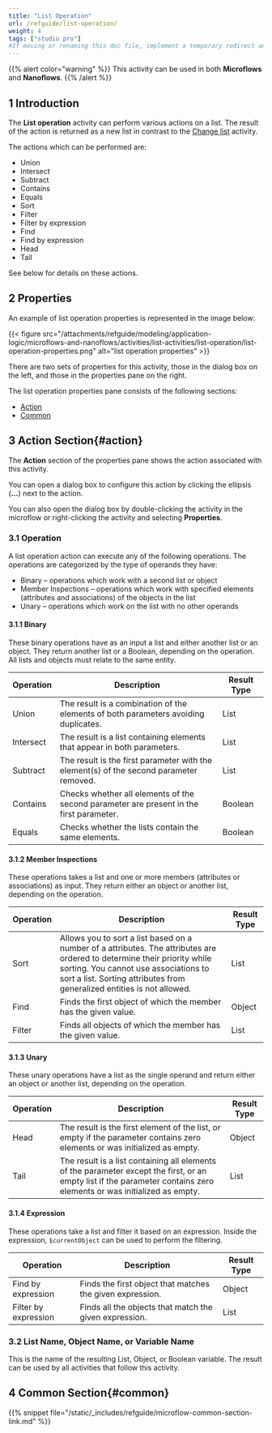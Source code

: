 ```yaml
---
title: "List Operation"
url: /refguide/list-operation/
weight: 4
tags: ["studio pro"]
#If moving or renaming this doc file, implement a temporary redirect and let the respective team know they should update the URL in the product. See Mapping to Products for more details.
---
```


{{% alert color="warning" %}}
This activity can be used in both **Microflows** and **Nanoflows**.
{{% /alert %}}

## 1 Introduction

The **List operation** activity can perform various actions on a list. The result of the action is returned as a new list in contrast to the [Change list](/refguide/change-list/) activity.

The actions which can be performed are:

* Union 
* Intersect 
* Subtract 
* Contains 
* Equals 
* Sort 
* Filter 
* Filter by expression
* Find 
* Find by expression 
* Head 
* Tail 

See below for details on these actions.

## 2 Properties

An example of list operation properties is represented in the image below:

{{< figure src="/attachments/refguide/modeling/application-logic/microflows-and-nanoflows/activities/list-activities/list-operation/list-operation-properties.png" alt="list operation properties" >}}

There are two sets of properties for this activity, those in the dialog box on the left, and those in the properties pane on the right.

The list operation properties pane consists of the following sections:

* [Action](#action)
* [Common](#common)

## 3 Action Section{#action}

The **Action** section of the properties pane shows the action associated with this activity.

You can open a dialog box to configure this action by clicking the ellipsis (**…**) next to the action.

You can also open the dialog box by double-clicking the activity in the microflow or right-clicking the activity and selecting **Properties**.

### 3.1 Operation

A list operation action can execute any of the following operations. The operations are categorized by the type of operands they have:

* Binary – operations which work with a second list or object
* Member Inspections – operations which work with specified elements (attributes and associations) of the objects in the list
* Unary – operations which work on the list with no other operands

#### 3.1.1 Binary

These binary operations have as an input a list and either another list or an object. They return another list or a Boolean, depending on the operation. All lists and objects must relate to the same entity.

| Operation | Description | Result Type |
| --- | --- | --- |
| Union | The result is a combination of the elements of both parameters avoiding duplicates. | List |
| Intersect | The result is a list containing elements that appear in both parameters. | List |
| Subtract | The result is the first parameter with the element(s) of the second parameter removed. | List |
| Contains | Checks whether all elements of the second parameter are present in the first parameter. | Boolean |
| Equals | Checks whether the lists contain the same elements. | Boolean |

#### 3.1.2 Member Inspections

These operations takes a list and one or more members (attributes or associations) as input. They return either an object or another list, depending on the operation.

| Operation | Description | Result Type |
| --- | --- | --- |
| Sort | Allows you to sort a list based on a number of a attributes. The attributes are ordered to determine their priority while sorting. You cannot use associations to sort a list. Sorting attributes from generalized entities is not allowed. | List |
| Find | Finds the first object of which the member has the given value. | Object |
| Filter | Finds all objects of which the member has the given value. | List |

#### 3.1.3 Unary

These unary operations have a list as the single operand and return either an object or another list, depending on the operation.

| Operation | Description | Result Type |
| --- | --- | --- |
| Head | The result is the first element of the list, or empty if the parameter contains zero elements or was initialized as empty. | Object |
| Tail | The result is a list containing all elements of the parameter except the first, or an empty list if the parameter contains zero elements or was initialized as empty. | List |

#### 3.1.4 Expression

These operations take a list and filter it based on an expression. Inside the expression, `$currentObject` can be used to perform the filtering.

| Operation | Description | Result Type |
| --- | --- | --- |
| Find by expression | Finds the first object that matches the given expression. | Object |
| Filter by expression | Finds all the objects that match the given expression. | List |


### 3.2 List Name, Object Name, or Variable Name

This is the name of the resulting List, Object, or Boolean variable. The result can be used by all activities that follow this activity.

## 4 Common Section{#common}

{{% snippet file="/static/_includes/refguide/microflow-common-section-link.md" %}}
